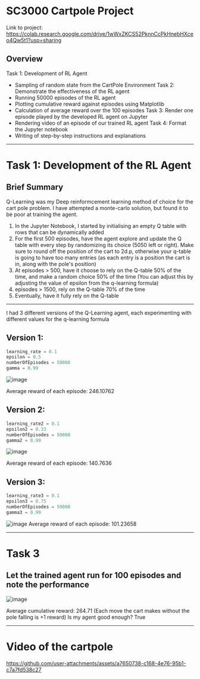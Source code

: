 # SC3000 Cartpole Project

Link to project: https://colab.research.google.com/drive/1wWxZKCS52PknnCcPkHnebHXceo4Qw5t1?usp=sharing
## Overview
Task 1: Development of RL Agent
- Sampling of random state from the CartPole Environment 
Task 2: Demonstrate the effectiveness of the RL agent
- Running 50000 episodes of the RL agent 
- Plotting cumulative reward against episodes using Matplotlib 
- Calculation of average reward over the 100 episodes 
Task 3: Render one episode played by the developed RL agent on Jupyter
- Rendering video of an episode of our trained RL agent
Task 4: Format the Jupyter notebook
- Writing of step-by-step instructions and explanations

---

# Task 1: Development of the RL Agent

## Brief Summary 

Q-Learning was my Deep reinformcement learning method of choice for the cart pole problem. I have attempted a monte-carlo solution, but found it to be poor at training the agent.

1. In the Jupyter Notebook, I started by initialising an empty Q table with rows that can be dynamically added
2. For the first 500 episodes, have the agent explore and update the Q table with every step by randomizing its choice (5050 left or right). Make sure to round off the position of the cart to 2d.p, otherwise your q-table is going to have too many entries (as each entry is a position the cart is in, along with the pole's position)
3. At episodes > 500, have it choose to rely on the Q-table 50% of the time, and make a random choice 50% of the time (You can adjust this by adjusting the value of epsilon from the q-learning formula)
4. episodes > 1500, rely on the Q-table 70% of the time
5. Eventually, have it fully rely on the Q-table

---

I had 3 different versions of the Q-Learning agent, each experimenting with different values for the q-learning formula

## Version 1: 

```python
learning_rate = 0.1
epsilon = 0.5
numberOfEpisodes = 50000
gamma = 0.99
```

![image](https://github.com/user-attachments/assets/367151bf-97b4-47a5-9bc6-1708adfc95d7)

Average reward of each episode:  246.10762

## Version 2:

```python
learning_rate2 = 0.1
epsilon2 = 0.33
numberOfEpisodes = 50000
gamma2 = 0.99
```

![image](https://github.com/user-attachments/assets/8202682e-4b80-4d08-b00e-280d8ec05986)

Average reward of each episode:  140.7636

## Version 3:

```python
learning_rate3 = 0.1
epsilon3 = 0.75
numberOfEpisodes = 50000
gamma3 = 0.99
```

![image](https://github.com/user-attachments/assets/3545cd7a-70ec-4837-b2f3-07e9ead39ce0)
Average reward of each episode:  101.23658

---

# Task 3

## Let the trained agent run for 100 episodes and note the performance

![image](https://github.com/user-attachments/assets/8ef4fc80-7bf0-4f35-8046-0c815558b444)

Average cumulative reward: 264.71 (Each move the cart makes without the pole falling is +1 reward)
Is my agent good enough? True


---
# Video of the cartpole



https://github.com/user-attachments/assets/a7650738-c168-4e76-95b1-c7a7fd538c27





